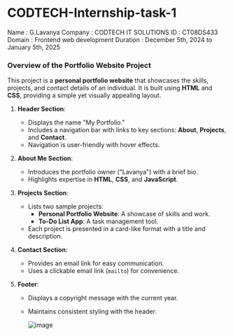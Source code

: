 # CODTECH-Internship-task-1

Name : G.Lavanya
Company : CODTECH IT SOLUTIONS
ID : CT08DS433
Domain : Frontend web development 
Duration : December 5th, 2024 to January 5th, 2025

### **Overview of the Portfolio Website Project**

This project is a **personal portfolio website** that showcases the skills, projects, and contact details of an individual. It is built using **HTML** and **CSS**, providing a simple yet visually appealing layout.

1. **Header Section**:
   - Displays the name "My Portfolio."
   - Includes a navigation bar with links to key sections: **About**, **Projects**, and **Contact**.
   - Navigation is user-friendly with hover effects.

2. **About Me Section**:
   - Introduces the portfolio owner ("Lavanya") with a brief bio.
   - Highlights expertise in **HTML**, **CSS**, and **JavaScript**.

3. **Projects Section**:
   - Lists two sample projects:
     - **Personal Portfolio Website**: A showcase of skills and work.
     - **To-Do List App**: A task management tool.
   - Each project is presented in a card-like format with a title and description.

4. **Contact Section**:
   - Provides an email link for easy communication.
   - Uses a clickable email link (`mailto`) for convenience.

5. **Footer**:
   - Displays a copyright message with the current year.
   - Maintains consistent styling with the header.
  
     ![image](https://github.com/user-attachments/assets/3107cf4c-4dc5-496a-b266-4e46c0e72a45)



 


